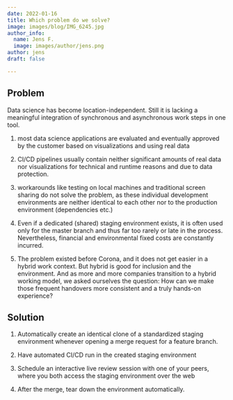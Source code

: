 ```yaml
---
date: 2022-01-16
title: Which problem do we solve?
image: images/blog/IMG_6245.jpg
author_info:
  name: Jens F.
  image: images/author/jens.png
author: jens
draft: false

---
```

## Problem

Data science has become location-independent. Still it is lacking a meaningful integration of synchronous and asynchronous work steps in one tool.

1. most data science applications are evaluated and eventually approved by the customer based on visualizations and using real data

2. CI/CD pipelines usually contain neither significant amounts of real data nor visualizations for technical and runtime reasons and due to data protection.

3. workarounds like testing on local machines and traditional screen sharing do not solve the problem, as these individual development environments are neither identical to each other nor to the production environment (dependencies etc.)

4. Even if a dedicated (shared) staging environment exists, it is often used only for the master branch and thus far too rarely or late in the process. Nevertheless, financial and environmental fixed costs are constantly incurred.

5. The problem existed before Corona, and it does not get easier in a hybrid work context. But hybrid is good for inclusion and the environment. And as more and more companies transition to a hybrid working model, we asked ourselves the question: How can we make those frequent handovers more consistent and a truly hands-on experience?

<!-- Nach dem Intro geht es normalerweise um das Problem, was euer Produkt oder eure Dienstleistung für einen potenziellen Markt löst. Vermeidet hier komplizierte Formulierungen oder diskutable Argumente. In der Regel sind drei sehr klare und unwiderlegbare Aussagen völlig ausreichend. Lasst keine Zweifel aufkommen und formuliert diese Folie so, dass jeder das Problem nachvollziehen kann. -->

## Solution

1. Automatically create an identical clone of a standardized staging environment whenever opening a merge request for a feature branch.

2. Have automated CI/CD run in the created staging environment

3. Schedule an interactive live review session with one of your peers, where you both access the staging environment over the web

4. After the merge, tear down the environment automatically.

<!-- Für jedes Problem, das ihr in eurem Pitch Deck aufzeigt, solltet ihr auch schlagkräftige Lösungen präsentieren. Diese Folie muss so konzipiert sein, dass ihr schnell und verständlich den Nutzen eures Produktes oder eurer Dienstleistung kommunizieren könnt. Auf diese Weise solltet ihr ebenfalls sehr klare Aussagen darüber treffen, wie die zuvor dargestellten Problemen durch eure Technologie gelöst werden. Keine Verkomplizierung! Haltet es einfach und auf den Punkt! -->